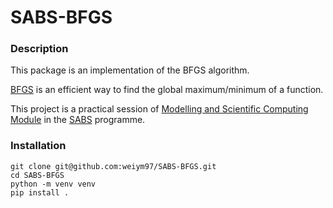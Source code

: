 # SABS-BFGS

### Description
This package is an implementation of the BFGS algorithm.

[BFGS](https://en.wikipedia.org/wiki/Broyden%E2%80%93Fletcher%E2%80%93Goldfarb%E2%80%93Shanno_algorithm) is an efficient way to find the global maximum/minimum of a function.

This project is a practical session of [Modelling and Scientific Computing Module](https://sabs-r3.github.io/scientific-computing) in the [SABS](https://www.sabsr3.ox.ac.uk) programme. 

### Installation
```
git clone git@github.com:weiym97/SABS-BFGS.git
cd SABS-BFGS
python -m venv venv
pip install .
```

